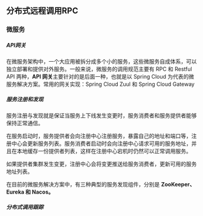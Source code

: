 ## 分布式远程调用RPC

### 微服务

##### API网关

在微服务架构中，一个大应用被拆分成多个小的服务，这些微服务自成体系，可以独立部署和提供对外服务。一般来说，微服务的调用规范主要有 RPC 和 Restful API 两种，**API 网关**主要针对的是后面一种，也就是以 Spring Cloud 为代表的微服务解决方案。常用的网关实现：Spring Cloud Zuul 和 Spring Cloud Gateway

##### 服务注册和发现

服务注册与发现就是保证当服务上下线发生变更时，服务消费者和服务提供者能够保持正常通信。

在服务启动时，服务提供者会向注册中心注册服务，暴露自己的地址和端口等，注册中心会更新服务列表。服务消费者启动时会向注册中心请求可用的服务地址，并且在本地缓存一份提供者列表，这样在注册中心宕机时仍然可以正常调用服务。

如果提供者集群发生变更，注册中心会将变更推送给服务消费者，更新可用的服务地址列表。

在目前的微服务解决方案中，有三种典型的服务发现组件，分别是 **ZooKeeper、Eureka 和 Nacos。**

##### 分布式调用跟踪

